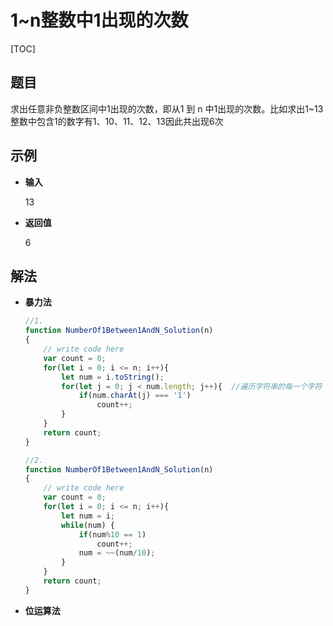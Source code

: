 # 1~n整数中1出现的次数

[TOC]

## 题目

求出任意非负整数区间中1出现的次数，即从1 到 n 中1出现的次数。比如求出1~13整数中包含1的数字有1、10、11、12、13因此共出现6次



## 示例

- **输入**

  13

- **返回值**

  6



## 解法

- **暴力法**

  ```javascript
  //1.
  function NumberOf1Between1AndN_Solution(n)
  {
      // write code here
      var count = 0;
      for(let i = 0; i <= n; i++){
          let num = i.toString();
          for(let j = 0; j < num.length; j++){  //遍历字符串的每一个字符
              if(num.charAt(j) === '1')
                  count++;
          }
      }
      return count;
  }
  
  //2.
  function NumberOf1Between1AndN_Solution(n)
  {
      // write code here
      var count = 0;
      for(let i = 0; i <= n; i++){
          let num = i;
          while(num) {
              if(num%10 == 1)
                  count++;
              num = ~~(num/10);
          }
      }
      return count;
  }
  ```

- **位运算法**

  





